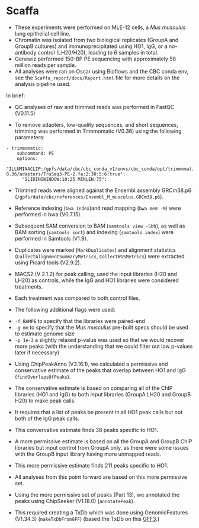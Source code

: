 # Scaffa

* These experiments were performed on MLE-12 cells, a *Mus musculus* lung epithelial cell line.
* Chromatin was isolated from two biological replicates (GroupA and GroupB cultures) and immunoprecipitated using HO1, IgG, or a no-antibody control (LH20/H20), leading to 6 samples in total.
* Genewiz performed 150-BP PE sequencing with approximately 58 million reads per sample.
* All analyses were ran on Oscar using Bioflows and the CBC conda env, see the `Scaffa_report/docs/Report.html` file for more details on the analysis pipeline used.

In brief:

* QC analyses of raw and trimmed reads was performed in FastQC (V0.11.5)

* To remove adapters, low-quality sequences, and short sequences, trimming was performed in Trimmomatic (V0.36) using the following parameters:
```
- trimmomatic:
    subcommand: PE
    options:
      "ILLUMINACLIP:/gpfs/data/cbc/cbc_conda_v1/envs/cbc_conda/opt/trimmomatic-0.36/adapters/TruSeq3-PE-2.fa:2:30:5:6:true":
      "SLIDINGWINDOW:10:25 MINLEN:75":
```

* Trimmed reads were aligned against the Ensembl assembly GRCm38.p6 (`/gpfs/data/cbc/references/Ensembl_M_musculus.GRCm38.p6`).
* Reference indexing (`bwa index`)and read mapping (`bwa mem -M`) were performed in bwa (V0.7.15).
* Subsequent SAM conversion to BAM (`samtools view -Sbh`), as well as BAM sorting (`samtools sort`) and indexing (`samtools index`) were performed in Samtools (V1.9).
* Duplicates were marked (`MarkDuplicates`) and alignment statistics (`CollectAlignmentSummaryMetrics`, `CollectWGSMetrics`) were extracted using Picard tools (V2.9.2).

* MACS2 (V 2.1.2) for peak calling, used the input libraries (H20 and LH20) as controls, while the IgG and HO1 libraries were considered treatments.
* Each treatment was compared to both control files.
* The following additional flags were used: 
- `-f BAMPE` to specify that the libraries were paired-end
- `-g mm` to specify that the *Mus musculus* pre-built specs should be used to estimate genome size
- `-p 1e-3` a slightly relaxed p-value was used so that we would recover more peaks (with the understanding that we could filter out low p-values later if necessary)

* Using ChipPeakAnno (V3.16.1), we calculated a permissive and conservative estimate of the peaks that overlap between HO1 and IgG (`findOverlapsOfPeaks`).
* The conservative estimate is based on comparing all of the ChIP libraries (HO1 and IgG) to both input libraries (GroupA LH20 and GroupB H20) to make peak calls.
* It requires that a list of peaks be present in all HO1 peak calls but not both of the IgG peak calls.
* This convervative estimate finds 38 peaks specific to HO1.
* A more permissive estimate is based on all the GroupA and GroupB ChIP libraries but input control from GroupA only, as there were some issues with the GroupB input library having more unmapped reads.
* This more permissive estimate finds 211 peaks specific to HO1.
* All analyses from this point forward are based on this more permissive set.

* Using the more permissive set of peaks (Part 13), we annotated the peaks using ChipSeeker (V1.18.0) (`annotatePeak`).
* This required creating a TxDb which was done using GenomicFeatures (V1.34.3) (`makeTxDbFromGFF`) (based the TxDb on this [GFF3](ftp://ftp.ensembl.org/pub/release-95/gff3/mus_musculus).)


